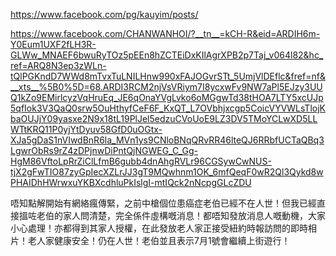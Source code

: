 

https://www.facebook.com/pg/kauyim/posts/

https://www.facebook.com/CHANWANHOI/?__tn__=kCH-R&eid=ARDIH6m-Y0Eum1UXF2fLH3R-GLWw_MNAEF6bwuRyTOz5pEEn8hZCTEiDxKIlAgrXPB2p7Taj_v064l82&hc_ref=ARQ8N3ep3zWLn-tQlPGKndD7WWd8mTvxTuLNILHnw990xFAJOGvrSTt_5UmjVlDEflc&fref=nf&__xts__%5B0%5D=68.ARDI3RCM2njVsVRiym7I8ycxwFv9NW7aPl5EJzy3UUQ1kZo9EMirlcyzVqHruEq_JE6qOnaYVgLvko6oMGgwTd38tHOA7LTY5xcUJp5qfIok3V3QaQ0srw5OuHthyfCeF6F_KxQT_L7OVbhjxcgp5CoicVYVWLsTlojKbaOUJjY09yasxe2N9x18tL19PlJel5edzuCVoUoE9LZ3DV5TMoYCLwXD5LLWTtKRQ11P0yjYtDyuv58GfD0uOGtx-XJa5gDaS1nVIwdBnR6la_MVn1ys9CNloBNqQRvRR46lteQJ6RRbfUCTaQBq3LgwrObRs9rZ4zDPjnwDiPntQjNGWEG_C_Gg-HgM86VftoLpRrZiClLfmB6gubb4dnAhgRVLr96CGSywCwNUS-tjX2gFwTIO87zyGpIecXZLrJJ3gT9MQwhnm1OK_6mfQeqF0wR2Ql3Qykd8wPHAIDhHWrwxuYKBXcdhluPkIslgI-mtIQck2nNcpgGLcZDU

唔知點解開始有網絡瘋傳緊，之前中槍個位患癌症老伯已經不在人世！但我已經直接搵咗老伯的家人問清楚，完全係件虛構嘅消息！都唔知發放消息人嘅動機，大家小心處理！亦都得到其家人授權，在此發放老人家正接受紐約時報訪問的即時相片！老人家健康安全！仍在人世！老伯並且表示7月1號會繼續上街遊行！